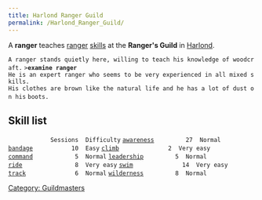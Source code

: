 ```yaml
---
title: Harlond Ranger Guild
permalink: /Harlond_Ranger_Guild/
---
```


A **ranger** teaches [ranger](ranger "wikilink")
[skills](skills "wikilink") at the **Ranger's Guild** in
[Harlond](Harlond "wikilink").

`A ranger stands quietly here, willing to teach his knowledge of woodcraft.`
`>`**`examine ranger`**
`He is an expert ranger who seems to be very experienced in all mixed skills.`
`His clothes are brown like the natural life and he has a lot of dust on his`
`boots.`

## Skill list

`            Sessions  Difficulty`
[`awareness`](awareness "wikilink")`         27  Normal`
[`bandage`](bandage "wikilink")`           10  Easy`
[`climb`](climb "wikilink")`              2  Very easy`
[`command`](command "wikilink")`            5  Normal`
[`leadership`](leadership "wikilink")`         5  Normal`
[`ride`](ride "wikilink")`               8  Very easy`
[`swim`](swim "wikilink")`              14  Very easy`
[`track`](track "wikilink")`              6  Normal`
[`wilderness`](wilderness "wikilink")`         8  Normal`

[Category: Guildmasters](Category:_Guildmasters "wikilink")